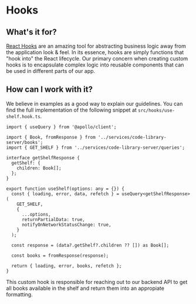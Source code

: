 # Hooks

## What's it for?

[React Hooks](https://reactjs.org/docs/hooks-custom.html#gatsby-focus-wrapper) are an amazing tool for abstracting business logic away from the application look & feel.
In its essence, hooks are simply functions that "hook into" the React lifecycle.
Our primary concern when creating custom hooks is to encapsulate complex logic into reusable components that can be used in different parts of our app.

## How can I work with it?

We believe in examples as a good way to explain our guidelines. You can find the full implementation of the following snippet at `src/hooks/use-shelf.hook.ts`.

```tsx
import { useQuery } from '@apollo/client';

import { Book, fromResponse } from '../services/code-library-server/books';
import { GET_SHELF } from '../services/code-library-server/queries';

interface getShelfResponse {
  getShelf: {
    children: Book[];
  };
}

export function useShelf(options: any = {}) {
  const { loading, error, data, refetch } = useQuery<getShelfResponse>(
    GET_SHELF,
    {
      ...options,
      returnPartialData: true,
      notifyOnNetworkStatusChange: true,
    }
  );

  const response = (data?.getShelf?.children ?? []) as Book[];

  const books = fromResponse(response);

  return { loading, error, books, refetch };
}
```

This custom hook is responsible for reaching out to our backend API to get all books available in the shelf and return them into an appropiate formatting.

